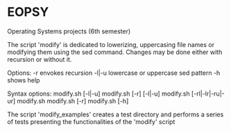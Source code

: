 # EOPSY
Operating Systems projects (6th semester)

The script 'modify' is dedicated to lowerizing, uppercasing file names or modifying them using the sed command.
Changes may be done either with recursion or without it.

Options:
        -r              envokes recursion
        -l|-u           lowercase or uppercase
        <sed pattern>   sed pattern
        -h              shows help

Syntax options:
        modify.sh [-l|-u] <file name>
        modify.sh [-r] [-l|-u] <directory name>
        modify.sh [-rl|-lr|-ru|-ur] <directory name>
        modify.sh <sed pattern> <file name>
        modify.sh [-r] <sed pattern> <directory name>
        modify.sh [-h]
        
The script 'modify_examples' creates a test directory and performs a series of tests presenting the functionalities of the 'modify' script
